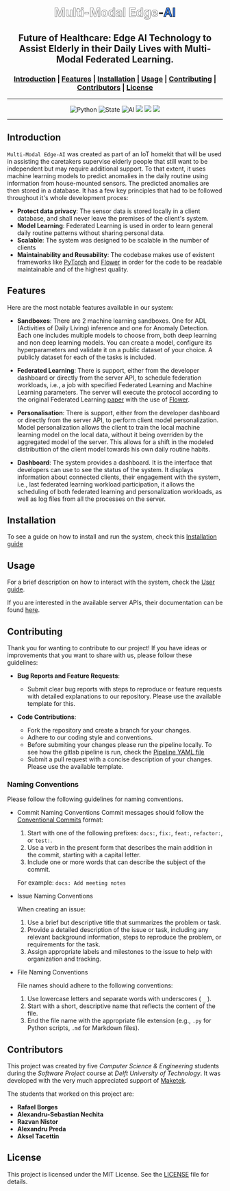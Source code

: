 <h1 align="center">
  <span style="color:grey;font-weight:bold;text-stroke: 1px white;-webkit-text-stroke-width: 1px;-webkit-text-fill-color: white;">Multi-Modal Edge</span>-<span style="color:black;font-weight:bold;text-stroke: 1px white;-webkit-text-stroke-width: 1px;-webkit-text-fill-color: #4287f5; font-weight:bold">AI</span>
</h1>



<h2 align="center">
   Future of Healthcare: Edge AI Technology to Assist Elderly in their Daily Lives with Multi-Modal Federated Learning.
</h2>

<h3 align="center">
  <a href="#introduction">Introduction</a> |
  <a href="#features">Features</a> |
  <a href="#installation">Installation</a> |
  <a href="#usage">Usage</a> |
  <a href="#contributing">Contributing</a> |
  <a href="#contributors">Contributors</a> |
  <a href="#license">License</a>
</h3>

---
<div align="center">
    <img src="https://img.shields.io/badge/Python-3.10-blue.svg" alt="Python">
    <img src="https://img.shields.io/badge/State-Alpha-white.svg" alt="State">
    <img src="https://img.shields.io/badge/Version-1.0.0-red.svg" alt="AI">
    <img src="https://img.shields.io/badge/Documentation-Up to date-darkgreen.svg">
    <img src="https://img.shields.io/badge/Code Coverage-77%25-darkred.svg">
    <img src="https://img.shields.io/badge/License-MIT-darkblue.svg">
</div>

---

## **Introduction**

`Multi-Modal Edge-AI` was created as part of an IoT homekit that will be used in assisting the caretakers supervise elderly people that still want to be independent but may require additional support. To that extent, it uses machine learning models to predict anomalies in the daily routine using information from house-mounted sensors. The predicted anomalies are then stored in a database. It has a few key principles that had to be followed throughout it's whole development proces:

- **Protect data privacy**: The sensor data is stored locally in a client database, and shall never leave the premises of the client's system.
- **Model Learning**: Federated Learning is used in order to learn general daily routine patterns without sharing personal data.
- **Scalable**: The system was designed to be scalable in the number of clients
- **Maintainability and Reusability**: The codebase makes use of existent frameworks like [PyTorch](https://pytorch.org/docs/stable/index.html) and [Flower](https://flower.dev/docs/) in order for the code to be readable maintainable and of the highest quality.

## **Features**

Here are the most notable features available in our system:

* **Sandboxes**: There are 2 machine learning sandboxes. One for ADL (Activities of Daily Living) inference and one for Anomaly Detection. Each one includes multiple models to choose from, both deep learning and non deep learning models. You can create a model, configure its hyperparameters and validate it on a public dataset of your choice. A publicly dataset for each of the tasks is included.

* **Federated Learning**: There is support, either from the developer dashboard or directly from the server API, to schedule federation workloads, i.e., a job with specified Federated Learning and Machine Learning parameters. The server will execute the protocol according to the original Federated Learning [paper](https://arxiv.org/pdf/1602.05629.pdf) with the use of [Flower](https://flower.dev/docs/).

* **Personalisation**: There is support, either from the developer dashboard or directly from the server API, to perform client model personalization. Model personalization allows the client to train the local machine learning model on the local data, without it being overriden by the aggregated model of the server. This allows for a shift in the modeled distributtion of the client model towards his own daily routine habits.

* **Dashboard**: The system provides a dashboard. It is the interface that developers can use to see the status of the system. It displays information about connected clients, their engagement with the system, i.e., last federated learning workload participation, it allows the scheduling of both federated learning and personalization workloads, as well as log files from all the processes on the server.

## **Installation**

To see a guide on how to install and run the system, check this [Installation guide](documentation/INSTALLATION.md)

## **Usage**

For a brief description on how to interact with the system, check the [User guide](documentation/USER_GUIDE.md).

If you are interested in the available server APIs, their documentation can be found [here](documentation/API_DOCS.md).

## **Contributing**

Thank you for wanting to contribute to our project! If you have ideas or improvements that you want to share with us, please follow these guidelines:

- **Bug Reports and Feature Requests**: 
  - Submit clear bug reports with steps to reproduce or feature requests with detailed explanations to our repository. Please use the available template for this.
    
- **Code Contributions**: 
  - Fork the repository and create a branch for your changes.
  - Adhere to our coding style and conventions.
  - Before submiting your changes please run the pipeline locally. To see how the gitlab pipeline is run, check the [Pipeline YAML file](.gitlab-ci.yml)
  - Submit a pull request with a concise description of your changes. Please use the available template.


### **Naming Conventions**
Please follow the following guidelines for naming conventions.
* Commit Naming Conventions
    Commit messages should follow the [Conventional Commits](https://www.conventionalcommits.org/en/v1.0.0/) format:

    1. Start with one of the following prefixes: `docs:`, `fix:`, `feat:`, `refactor:`, or `test:`.
    2. Use a verb in the present form that describes the main addition in the commit, starting with a capital letter.
    3. Include one or more words that can describe the subject of the commit.

    For example: `docs: Add meeting notes`

* Issue Naming Conventions

    When creating an issue:

    1. Use a brief but descriptive title that summarizes the problem or task.
    2. Provide a detailed description of the issue or task, including any relevant background information, steps to reproduce the problem, or requirements for the task.
    3. Assign appropriate labels and milestones to the issue to help with organization and tracking.

* File Naming Conventions

    File names should adhere to the following conventions:

    1. Use lowercase letters and separate words with underscores ( `_` ).
    2. Start with a short, descriptive name that reflects the content of the file.
    3. End the file name with the appropriate file extension (e.g., `.py` for Python scripts, `.md` for Markdown files).


## **Contributors**

This project was created by five *Computer Science & Engineering* students during the *Software Project* course at *Delft University of Technology*. It was developed with the very much appreciated support of [Maketek](https://www.maketek.nl/).

The students that worked on this project are:

- **Rafael Borges**
- **Alexandru-Sebastian Nechita**
- **Razvan Nistor**
- **Alexandru Preda**
- **Aksel Tacettin**


## **License**

This project is licensed under the MIT License. See the [LICENSE](documentation/LICENCE.md) file for details.

